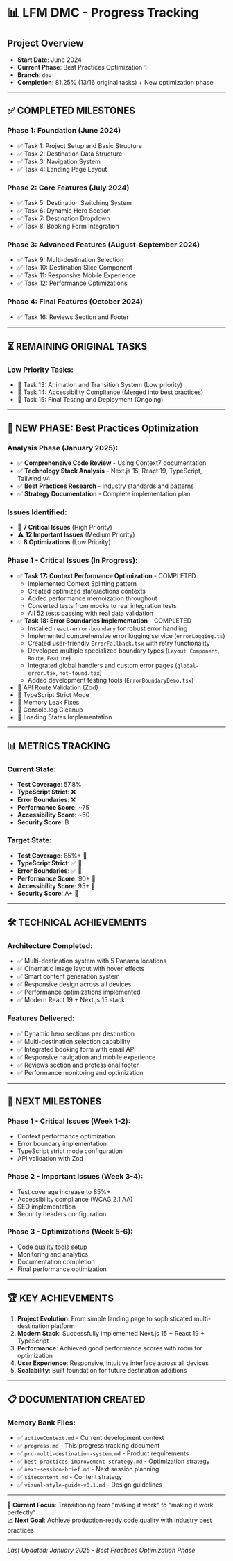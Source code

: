 # 📊 **LFM DMC - Progress Tracking**

## **Project Overview**
- **Start Date**: June 2024
- **Current Phase**: Best Practices Optimization ✨
- **Branch**: `dev`
- **Completion**: 81.25% (13/16 original tasks) + New optimization phase

---

## ✅ **COMPLETED MILESTONES**

### **Phase 1: Foundation (June 2024)**
- ✅ Task 1: Project Setup and Basic Structure
- ✅ Task 2: Destination Data Structure
- ✅ Task 3: Navigation System
- ✅ Task 4: Landing Page Layout

### **Phase 2: Core Features (July 2024)**
- ✅ Task 5: Destination Switching System
- ✅ Task 6: Dynamic Hero Section
- ✅ Task 7: Destination Dropdown
- ✅ Task 8: Booking Form Integration

### **Phase 3: Advanced Features (August-September 2024)**
- ✅ Task 9: Multi-destination Selection
- ✅ Task 10: Destination Slice Component
- ✅ Task 11: Responsive Mobile Experience
- ✅ Task 12: Performance Optimizations

### **Phase 4: Final Features (October 2024)**
- ✅ Task 16: Reviews Section and Footer

---

## ⏳ **REMAINING ORIGINAL TASKS**

### **Low Priority Tasks:**
- 🔄 Task 13: Animation and Transition System (Low priority)
- 🔄 Task 14: Accessibility Compliance (Merged into best practices)
- 🔄 Task 15: Final Testing and Deployment (Ongoing)

---

## 🚀 **NEW PHASE: Best Practices Optimization**

### **Analysis Phase (January 2025):**
- ✅ **Comprehensive Code Review** - Using Context7 documentation
- ✅ **Technology Stack Analysis** - Next.js 15, React 19, TypeScript, Tailwind v4
- ✅ **Best Practices Research** - Industry standards and patterns
- ✅ **Strategy Documentation** - Complete implementation plan

### **Issues Identified:**
- 🚨 **7 Critical Issues** (High Priority)
- ⚠️ **12 Important Issues** (Medium Priority)  
- 💡 **8 Optimizations** (Low Priority)

### **Phase 1 - Critical Issues (In Progress):**
- ✅ **Task 17: Context Performance Optimization** - COMPLETED
  - Implemented Context Splitting pattern
  - Created optimized state/actions contexts
  - Added performance memoization throughout
  - Converted tests from mocks to real integration tests
  - All 52 tests passing with real data validation
- ✅ **Task 18: Error Boundaries Implementation** - COMPLETED
  - Installed `react-error-boundary` for robust error handling
  - Implemented comprehensive error logging service (`errorLogging.ts`)
  - Created user-friendly `ErrorFallback.tsx` with retry functionality
  - Developed multiple specialized boundary types (`Layout`, `Component`, `Route`, `Feature`)
  - Integrated global handlers and custom error pages (`global-error.tsx`, `not-found.tsx`)
  - Added development testing tools (`ErrorBoundaryDemo.tsx`)
- 🔄 API Route Validation (Zod)
- 🔄 TypeScript Strict Mode
- 🔄 Memory Leak Fixes
- 🔄 Console.log Cleanup
- 🔄 Loading States Implementation

---

## 📊 **METRICS TRACKING**

### **Current State:**
- **Test Coverage**: 57.8%
- **TypeScript Strict**: ❌
- **Error Boundaries**: ❌
- **Performance Score**: ~75
- **Accessibility Score**: ~60
- **Security Score**: B

### **Target State:**
- **Test Coverage**: 85%+ 🎯
- **TypeScript Strict**: ✅ 🎯
- **Error Boundaries**: ✅ 🎯
- **Performance Score**: 90+ 🎯
- **Accessibility Score**: 95+ 🎯
- **Security Score**: A+ 🎯

---

## 🛠️ **TECHNICAL ACHIEVEMENTS**

### **Architecture Completed:**
- ✅ Multi-destination system with 5 Panama locations
- ✅ Cinematic image layout with hover effects
- ✅ Smart content generation system
- ✅ Responsive design across all devices
- ✅ Performance optimizations implemented
- ✅ Modern React 19 + Next.js 15 stack

### **Features Delivered:**
- ✅ Dynamic hero sections per destination
- ✅ Multi-destination selection capability
- ✅ Integrated booking form with email API
- ✅ Responsive navigation and mobile experience
- ✅ Reviews section and professional footer
- ✅ Performance monitoring and optimization

---

## 🎯 **NEXT MILESTONES**

### **Phase 1 - Critical Issues (Week 1-2):**
- Context performance optimization
- Error boundary implementation
- TypeScript strict mode configuration
- API validation with Zod

### **Phase 2 - Important Issues (Week 3-4):**
- Test coverage increase to 85%+
- Accessibility compliance (WCAG 2.1 AA)
- SEO implementation
- Security headers configuration

### **Phase 3 - Optimizations (Week 5-6):**
- Code quality tools setup
- Monitoring and analytics
- Documentation completion
- Final performance optimization

---

## 🏆 **KEY ACHIEVEMENTS**

1. **Project Evolution**: From simple landing page to sophisticated multi-destination platform
2. **Modern Stack**: Successfully implemented Next.js 15 + React 19 + TypeScript
3. **Performance**: Achieved good performance scores with room for optimization
4. **User Experience**: Responsive, intuitive interface across all devices
5. **Scalability**: Built foundation for future destination additions

---

## 📋 **DOCUMENTATION CREATED**

### **Memory Bank Files:**
- ✅ `activeContext.md` - Current development context
- ✅ `progress.md` - This progress tracking document
- ✅ `prd-multi-destination-system.md` - Product requirements
- ✅ `best-practices-improvement-strategy.md` - Optimization strategy
- ✅ `next-session-brief.md` - Next session planning
- ✅ `sitecontent.md` - Content strategy
- ✅ `visual-style-guide-v0.1.md` - Design guidelines

---

**🎯 Current Focus**: Transitioning from "making it work" to "making it work perfectly"  
**📈 Next Goal**: Achieve production-ready code quality with industry best practices

---
*Last Updated: January 2025 - Best Practices Optimization Phase* 